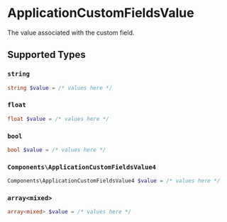 # ApplicationCustomFieldsValue

The value associated with the custom field.


## Supported Types

### `string`

```php
string $value = /* values here */
```

### `float`

```php
float $value = /* values here */
```

### `bool`

```php
bool $value = /* values here */
```

### `Components\ApplicationCustomFieldsValue4`

```php
Components\ApplicationCustomFieldsValue4 $value = /* values here */
```

### `array<mixed>`

```php
array<mixed> $value = /* values here */
```

